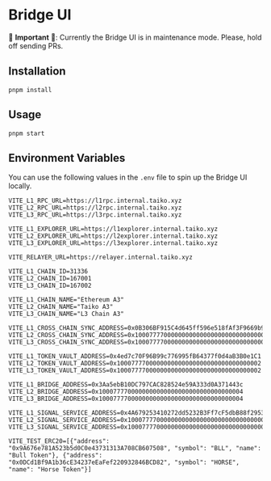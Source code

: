# Bridge UI

🚨 **Important** 🚨: Currently the Bridge UI is in maintenance mode. Please, hold off sending PRs.

## Installation

`pnpm install`

## Usage

`pnpm start`

## Environment Variables

You can use the following values in the `.env` file to spin up the Bridge UI locally.

```
VITE_L1_RPC_URL=https://l1rpc.internal.taiko.xyz
VITE_L2_RPC_URL=https://l2rpc.internal.taiko.xyz
VITE_L3_RPC_URL=https://l3rpc.internal.taiko.xyz

VITE_L1_EXPLORER_URL=https://l1explorer.internal.taiko.xyz
VITE_L2_EXPLORER_URL=https://l2explorer.internal.taiko.xyz
VITE_L3_EXPLORER_URL=https://l3explorer.internal.taiko.xyz

VITE_RELAYER_URL=https://relayer.internal.taiko.xyz

VITE_L1_CHAIN_ID=31336
VITE_L2_CHAIN_ID=167001
VITE_L3_CHAIN_ID=167002

VITE_L1_CHAIN_NAME="Ethereum A3"
VITE_L2_CHAIN_NAME="Taiko A3"
VITE_L3_CHAIN_NAME="L3 Chain A3"

VITE_L1_CROSS_CHAIN_SYNC_ADDRESS=0x0B306BF915C4d645ff596e518fAf3F9669b97016
VITE_L2_CROSS_CHAIN_SYNC_ADDRESS=0x1000777700000000000000000000000000000001
VITE_L3_CROSS_CHAIN_SYNC_ADDRESS=0x1000777700000000000000000000000000000001

VITE_L1_TOKEN_VAULT_ADDRESS=0x4ed7c70F96B99c776995fB64377f0d4aB3B0e1C1
VITE_L2_TOKEN_VAULT_ADDRESS=0x1000777700000000000000000000000000000002
VITE_L3_TOKEN_VAULT_ADDRESS=0x1000777700000000000000000000000000000002

VITE_L1_BRIDGE_ADDRESS=0x3Aa5ebB10DC797CAC828524e59A333d0A371443c
VITE_L2_BRIDGE_ADDRESS=0x1000777700000000000000000000000000000004
VITE_L3_BRIDGE_ADDRESS=0x1000777700000000000000000000000000000004

VITE_L1_SIGNAL_SERVICE_ADDRESS=0x4A679253410272dd5232B3Ff7cF5dbB88f295319
VITE_L2_SIGNAL_SERVICE_ADDRESS=0x1000777700000000000000000000000000000007
VITE_L3_SIGNAL_SERVICE_ADDRESS=0x1000777700000000000000000000000000000007

VITE_TEST_ERC20=[{"address": "0x9A676e781A523b5d0C0e43731313A708CB607508", "symbol": "BLL", "name": "Bull Token"}, {"address": "0x0DCd1Bf9A1b36cE34237eEaFef220932846BCD82", "symbol": "HORSE", "name": "Horse Token"}]
```
